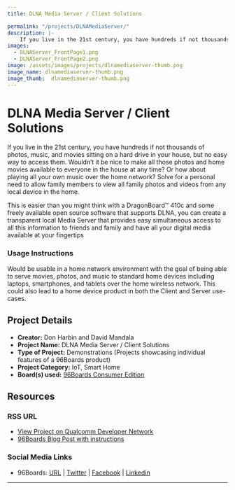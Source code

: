 ```yaml
---
title: DLNA Media Server / Client Solutions

permalink: "/projects/DLNAMediaServer/"
description: |-
    If you live in the 21st century, you have hundreds if not thousands of photos, music, and movies sitting on a hard drive in your house, but no easy way to access them. Wouldn’t it be nice to make all those photos and home movies available to everyone in the house at any time? Or how about playing all your own music over the home network? Solve for a personal need to allow family members to view all family photos and videos from any local device in the home.
images:
  - DLNAServer_FrontPage1.png
  - DLNAServer_FrontPage2.png
image: /assets/images/projects/dlnamediaserver-thumb.png
image_name: dlnamediaserver-thumb.png
image_thumb:  dlnamediaserver-thumb.png
---
```

# DLNA Media Server / Client Solutions

If you live in the 21st century, you have hundreds if not thousands of photos, music, and movies sitting on a hard drive in your house, but no easy way to access them. Wouldn’t it be nice to make all those photos and home movies available to everyone in the house at any time? Or how about playing all your own music over the home network? Solve for a personal need to allow family members to view all family photos and videos from any local device in the home.

This is easier than you might think with a DragonBoard™ 410c and some freely available open source software that supports DLNA, you can create a transparent local Media Server that provides easy simultaneous access to all this information to friends and family and have all your digital media available at your fingertips

### Usage Instructions

Would be usable in a home network environment with the goal of being able to serve movies, photos, and music to standard home devices including laptops, smartphones, and tablets over the home wireless network.  This could also lead to a home device product in both the Client and Server use-cases.

## Project Details

- **Creator:** Don Harbin and David Mandala
- **Project Name:** DLNA Media Server / Client Solutions
- **Type of Project:** Demonstrations (Projects showcasing individual features of a 96Boards product)
- **Project Category:** IoT, Smart Home
- **Board(s) used:** [96Boards Consumer Edition](https://www.96boards.org/products/ce/)

## Resources

### RSS URL

- [View Project on Qualcomm Developer Network](https://developer.qualcomm.com/project/dlna-media-server-client-solutions)
- [96Boards Blog Post with instructions](https://www.96boards.org/blog/96boards-media-server/)

### Social Media Links

- 96Boards: [URL](https://www.96boards.org/) &#124; [Twitter](https://twitter.com/96boards) &#124; [Facebook](https://www.facebook.com/96Boards) &#124; [Linkedin](https://www.linkedin.com/company/{{site.linkedin_username}}/)


***
